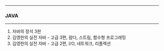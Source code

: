 -----
### JAVA
-----
1. 자바의 정석 3판
2. 김영한의 실전 자바 - 고급 3편, 람다, 스트림, 함수형 프로그래밍
3. 김영한의 실전 자바 - 고급 2편, I/O, 네트워크, 리플렉션
